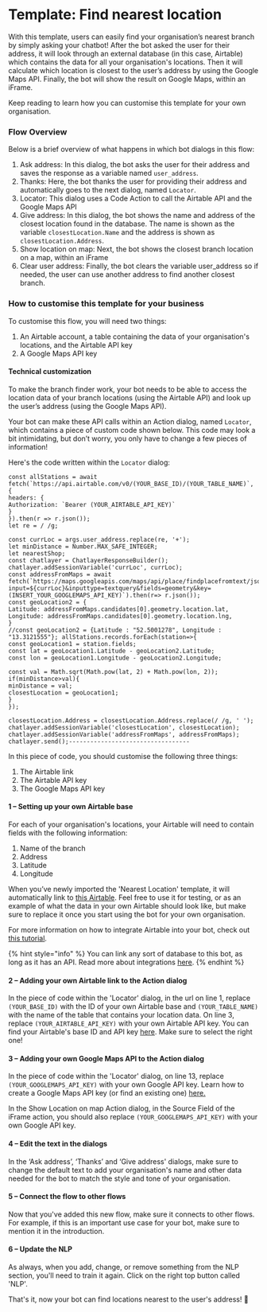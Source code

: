 # Template: Find nearest location

With this template, users can easily find your organisation’s nearest branch by simply asking your chatbot! After the bot asked the user for their address, it will look through an external database (in this case, Airtable) which contains the data for all your organisation's locations. Then it will calculate which location is closest to the user’s address by using the Google Maps API. Finally, the bot will show the result on Google Maps, within an iFrame.&#x20;

Keep reading to learn how you can customise this template for your own organisation.&#x20;

### Flow Overview&#x20;

Below is a brief overview of what happens in which bot dialogs in this flow:

1. Ask address: In this dialog, the bot asks the user for their address and saves the response as a variable named `user_address`. &#x20;
2. Thanks: Here, the bot thanks the user for providing their address and automatically goes to the next dialog, named `Locator`. &#x20;
3. Locator: This dialog uses a Code Action to call the Airtable API and the Google Maps API &#x20;
4. Give address: In this dialog, the bot shows the name and address of the closest location found in the database. The name is shown as the variable `closestLocation.Name` and the address is shown as `closestLocation.Address`.&#x20;
5. Show location on map: Next, the bot shows the closest branch location on a map, within an iFrame&#x20;
6. Clear user address: Finally, the bot clears the variable user\_address so if needed, the user can use another address to find another closest branch. &#x20;

### How to customise this template for your business&#x20;

To customise this flow, you will need two things:&#x20;

1. An Airtable account, a table containing the data of your organisation's locations, and the Airtable API key &#x20;
2. A Google Maps API key&#x20;

#### Technical customization&#x20;

To make the branch finder work, your bot needs to be able to access the location data of your branch locations (using the Airtable API) and look up the user’s address (using the Google Maps API).&#x20;

Your bot can make these API calls within an Action dialog, named `Locator`, which contains a piece of custom code shown below. This code may look a bit intimidating, but don’t worry, you only have to change a few pieces of information!

Here's the code written within the `Locator` dialog:&#x20;

```
const allStations = await fetch(`https://api.airtable.com/v0/(YOUR_BASE_ID)/(YOUR_TABLE_NAME)`, { 
headers: {
Authorization: `Bearer (YOUR_AIRTABLE_API_KEY)`
}
}).then(r => r.json());
let re = / /g; 

const currLoc = args.user_address.replace(re, '+');
let minDistance = Number.MAX_SAFE_INTEGER; 
let nearestShop;
const chatlayer = ChatlayerResponseBuilder(); chatlayer.addSessionVariable('currLoc', currLoc); 
const addressFromMaps = await fetch(`https://maps.googleapis.com/maps/api/place/findplacefromtext/json?input=${currLoc}&inputtype=textquery&fields=geometry&key=(INSERT_YOUR_GOOGLEMAPS_API_KEY)`).then(r=> r.json()); 
const geoLocation2 = { 
Latitude: addressFromMaps.candidates[0].geometry.location.lat, 
Longitude: addressFromMaps.candidates[0].geometry.location.lng, 
} 
//const geoLocation2 = {Latitude : "52.5001278", Longitude : "13.3121555"}; allStations.records.forEach(station=>{ 
const geoLocation1 = station.fields;
const lat = geoLocation1.Latitude - geoLocation2.Latitude; 
const lon = geoLocation1.Longitude - geoLocation2.Longitude; 
 
const val = Math.sqrt(Math.pow(lat, 2) + Math.pow(lon, 2)); if(minDistance>val){ 
minDistance = val; 
closestLocation = geoLocation1;
}
});

closestLocation.Address = closestLocation.Address.replace(/ /g, ' ');
chatlayer.addSessionVariable('closestLocation', closestLocation);
chatlayer.addSessionVariable('addressFromMaps', addressFromMaps); chatlayer.send();----------------------------------
```

In this piece of code, you should customise the following three things: &#x20;

1. The Airtable link
2. The Airtable API key &#x20;
3. The Google Maps API key &#x20;

#### 1 – Setting up your own Airtable base

For each of your organisation's locations, your Airtable will need to contain fields with the following information:&#x20;

1. Name of the branch&#x20;
2. Address&#x20;
3. Latitude&#x20;
4. Longitude&#x20;

When you’ve newly imported the 'Nearest Location' template, it will automatically link to [this Airtable](https://airtable.com/invite/l?inviteId=invF76GY9tGp3hGyz\&inviteToken=224dcd7cbf041e3e39f7caefbbe6798f4dc4f5ef1643586d2a1a5cbcb286f1f3). Feel free to use it for testing, or as an example of what the data in your own Airtable should look like, but make sure to replace it once you start using the bot for your own organisation.&#x20;

For more information on how to integrate Airtable into your bot, check out [this tutorial](https://docs.chatlayer.ai/integrations/code-action/airtable).&#x20;

{% hint style="info" %}
You can link any sort of database to this bot, as long as it has an API. Read more about integrations [here](https://docs.chatlayer.ai/integrations/integrations-101).
{% endhint %}

#### 2 – Adding your own Airtable link to the Action dialog

In the piece of code within the 'Locator' dialog, in the url on line 1, replace `(YOUR_BASE_ID)` with the ID of your own Airtable base and `(YOUR_TABLE_NAME)` with the name of the table that contains your location data. On line 3, replace `(YOUR_AIRTABLE_API_KEY)` with your own Airtable API key. You can find your Airtable's base ID and API key [here](https://airtable.com/api). Make sure to select the right one!

#### 3 – Adding your own Google Maps API to the Action dialog

In the piece of code within the 'Locator' dialog, on line 13, replace `(YOUR_GOOGLEMAPS_API_KEY)` with your own Google API key. Learn how to create a Google Maps API key (or find an existing one) [here.](https://developers.google.com/maps/documentation/embed/get-api-key)&#x20;

In the Show Location on map Action dialog, in the Source Field of the iFrame action, you should also replace `(YOUR_GOOGLEMAPS_API_KEY)` with your own Google API key.

#### 4 – Edit the text in the dialogs

In the ‘Ask address’, ‘Thanks’ and ‘Give address' dialogs, make sure to change the default text to add your organisation's name and other data needed for the bot to match the style and tone of your organisation.&#x20;

#### 5 – Connect the flow to other flows

Now that you've added this new flow, make sure it connects to other flows. For example, if this is an important use case for your bot, make sure to mention it in the introduction.

#### 6 – Update the NLP

As always, when you add, change, or remove something from the NLP section, you'll need to train it again. Click on the right top button called 'NLP'.&#x20;

That's it, now your bot can find locations nearest to the user's address! 👏
